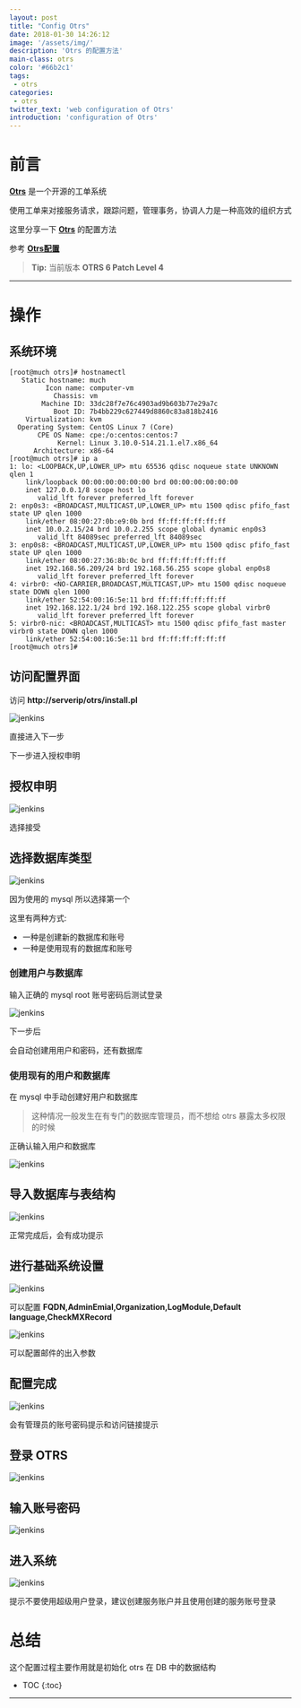 ```yaml
---
layout: post
title: "Config Otrs"
date: 2018-01-30 14:26:12
image: '/assets/img/'
description: 'Otrs 的配置方法'
main-class: otrs
color: '#66b2c1'
tags:
 - otrs
categories:
 - otrs
twitter_text: 'web configuration of Otrs'
introduction: 'configuration of Otrs'
---
```



# 前言


**[Otrs][otrs]** 是一个开源的工单系统

使用工单来对接服务请求，跟踪问题，管理事务，协调人力是一种高效的组织方式

这里分享一下 **[Otrs][otrs]** 的配置方法

参考 **[Otrs配置][web_config_otrs]**

> **Tip:** 当前版本 **OTRS 6 Patch Level 4**

---

# 操作

## 系统环境


~~~
[root@much otrs]# hostnamectl
   Static hostname: much
         Icon name: computer-vm
           Chassis: vm
        Machine ID: 33dc28f7e76c4903ad9b603b77e29a7c
           Boot ID: 7b4bb229c627449d8860c83a818b2416
    Virtualization: kvm
  Operating System: CentOS Linux 7 (Core)
       CPE OS Name: cpe:/o:centos:centos:7
            Kernel: Linux 3.10.0-514.21.1.el7.x86_64
      Architecture: x86-64
[root@much otrs]# ip a
1: lo: <LOOPBACK,UP,LOWER_UP> mtu 65536 qdisc noqueue state UNKNOWN qlen 1
    link/loopback 00:00:00:00:00:00 brd 00:00:00:00:00:00
    inet 127.0.0.1/8 scope host lo
       valid_lft forever preferred_lft forever
2: enp0s3: <BROADCAST,MULTICAST,UP,LOWER_UP> mtu 1500 qdisc pfifo_fast state UP qlen 1000
    link/ether 08:00:27:0b:e9:0b brd ff:ff:ff:ff:ff:ff
    inet 10.0.2.15/24 brd 10.0.2.255 scope global dynamic enp0s3
       valid_lft 84089sec preferred_lft 84089sec
3: enp0s8: <BROADCAST,MULTICAST,UP,LOWER_UP> mtu 1500 qdisc pfifo_fast state UP qlen 1000
    link/ether 08:00:27:36:8b:0c brd ff:ff:ff:ff:ff:ff
    inet 192.168.56.209/24 brd 192.168.56.255 scope global enp0s8
       valid_lft forever preferred_lft forever
4: virbr0: <NO-CARRIER,BROADCAST,MULTICAST,UP> mtu 1500 qdisc noqueue state DOWN qlen 1000
    link/ether 52:54:00:16:5e:11 brd ff:ff:ff:ff:ff:ff
    inet 192.168.122.1/24 brd 192.168.122.255 scope global virbr0
       valid_lft forever preferred_lft forever
5: virbr0-nic: <BROADCAST,MULTICAST> mtu 1500 qdisc pfifo_fast master virbr0 state DOWN qlen 1000
    link/ether 52:54:00:16:5e:11 brd ff:ff:ff:ff:ff:ff
[root@much otrs]#
~~~

## 访问配置界面


访问 **http://serverip/otrs/install.pl**

![jenkins](/assets/img/otrs/otrs01.png)

直接进入下一步

下一步进入授权申明

## 授权申明

![jenkins](/assets/img/otrs/otrs02.png)

选择接受

## 选择数据库类型

![jenkins](/assets/img/otrs/otrs03.png)

因为使用的 mysql 所以选择第一个

这里有两种方式:

* 一种是创建新的数据库和账号
* 一种是使用现有的数据库和账号

### 创建用户与数据库

输入正确的 mysql root 账号密码后测试登录

![jenkins](/assets/img/otrs/otrs04.png)

下一步后

会自动创建用用户和密码，还有数据库


### 使用现有的用户和数据库

在 mysql 中手动创建好用户和数据库

>这种情况一般发生在有专门的数据库管理员，而不想给 otrs 暴露太多权限的时候

正确认输入用户和数据库

![jenkins](/assets/img/otrs/otrs05.png)

## 导入数据库与表结构

![jenkins](/assets/img/otrs/otrs06.png)

正常完成后，会有成功提示

## 进行基础系统设置

![jenkins](/assets/img/otrs/otrs07.png)

可以配置 **FQDN,AdminEmial,Organization,LogModule,Default language,CheckMXRecord**

![jenkins](/assets/img/otrs/otrs08.png)

可以配置邮件的出入参数

## 配置完成

![jenkins](/assets/img/otrs/otrs09.png)

会有管理员的账号密码提示和访问链接提示

## 登录 OTRS

![jenkins](/assets/img/otrs/otrs10.png)

## 输入账号密码

![jenkins](/assets/img/otrs/otrs11.png)

## 进入系统

![jenkins](/assets/img/otrs/otrs12.png)

提示不要使用超级用户登录，建议创建服务账户并且使用创建的服务账号登录


# 总结

这个配置过程主要作用就是初始化 otrs 在 DB 中的数据结构

* TOC
{:toc}


---

[otrs]:https://www.otrs.com/
[web_config_otrs]:http://doc.otrs.com/doc/manual/admin/stable/zh_CN/html/web-installer.html
